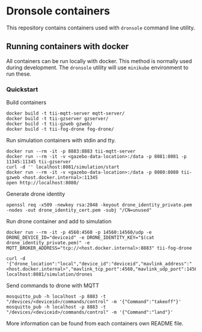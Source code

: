 # Dronsole containers

This repository contains containers used with `dronsole` command line utility.

## Running containers with docker

All containers can be run locally with docker. This method is normally used during development. The `dronsole` utility will use `minikube` environment to run these.

### Quickstart

Build containers
```
docker build -t tii-mqtt-server mqtt-server/
docker build -t tii-gzserver gzserver/
docker build -t tii-gzweb gzweb/
docker build -t tii-fog-drone fog-drone/
```

Run simulation containers with stdin and tty.
```
docker run --rm -it -p 8883:8883 tii-mqtt-server
docker run --rm -it -v <gazebo-data-location>:/data -p 8081:8081 -p 11345:11345 tii-gzserver
curl -d '' localhost:8081/simulation/start
docker run --rm -it -v <gazebo-data-location>:/data -p 8080:8080 tii-gzweb <host.docker.internal>:11345
open http://localhost:8080/
```

Generate drone identity
```
openssl req -x509 -newkey rsa:2048 -keyout drone_identity_private.pem -nodes -out drone_identity_cert.pem -subj "/CN=unused"
```

Run drone container and add to simulation
```
docker run --rm -it -p 4560:4560 -p 14560:14560/udp -e DRONE_DEVICE_ID="deviceid" -e DRONE_IDENTITY_KEY="$(cat drone_identity_private.pem)" -e MQTT_BROKER_ADDRESS="tcp://<host.docker.internal>:8883" tii-fog-drone

curl -d '{"drone_location":"local","device_id":"deviceid","mavlink_address":"<host.docker.internal>","mavlink_tcp_port":4560,"mavlink_udp_port":14560,"pos_x":0,"pos_y":0}' localhost:8081/simulation/drones
```

Send commands to drone with MQTT
```
mosquitto_pub -h localhost -p 8883 -t "/devices/<deviceid>/commands/control" -m '{"Command":"takeoff"}'
mosquitto_pub -h localhost -p 8883 -t "/devices/<deviceid>/commands/control" -m '{"Command":"land"}'
```

More information can be found from each containers own README file.

